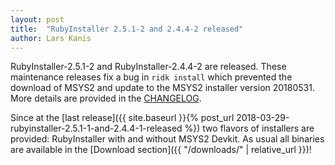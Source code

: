 ```yaml
---
layout: post
title:  "RubyInstaller 2.5.1-2 and 2.4.4-2 released"
author: Lars Kanis
---
```

RubyInstaller-2.5.1-2 and RubyInstaller-2.4.4-2 are released.
These maintenance releases fix a bug in `ridk install` which prevented the download of MSYS2 and update to the MSYS2 installer version 20180531.
More details are provided in the [CHANGELOG](https://github.com/oneclick/rubyinstaller2/blob/1dfa3f5e407345f11936da21c578e426f76d55a8/CHANGELOG.md).

Since at the [last release]({{ site.baseurl }}{% post_url 2018-03-29-rubyinstaller-2.5.1-1-and-2.4.4-1-released %}) two flavors of installers are provided: RubyInstaller with and without MSYS2 Devkit.
As usual all binaries are available in the [Download section]({{ "/downloads/" | relative_url }})!

